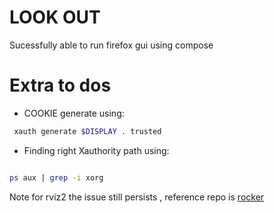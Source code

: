 # LOOK OUT

Sucessfully able to run firefox gui using compose

# Extra to dos

* COOKIE generate using:

```bash
 xauth generate $DISPLAY . trusted 
```

* Finding right Xauthority path using:

```bash

ps aux | grep -i xorg
```


Note for rviz2 the issue still persists , reference repo is [rocker](https://github.com/osrf/rocker/blob/main/src/rocker/nvidia_extension.py)


